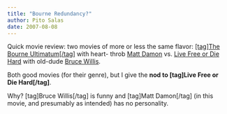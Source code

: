 ```yaml
---
title: "Bourne Redundancy?"
author: Pito Salas
date: 2007-08-08
---
```




Quick movie review: two movies of more or less the same flavor: [[tag]The
Bourne Ultimatum[/tag]](<http://www.imdb.com/title/tt0440963/>) with heart-
throb [Matt Damon](<http://www.imdb.com/name/nm0000354/>) vs. [Live Free or
Die Hard](<http://www.imdb.com/title/tt0337978/>) with old-dude [Bruce
Willis](<http://www.imdb.com/name/nm0000246/>).

Both good movies (for their genre), but I give the **nod to [tag]Live Free or
Die Hard[/tag]**.

Why? [tag]Bruce Willis[/tag] is funny and [tag]Matt Damon[/tag] (in this
movie, and presumably as intended) has no personality.


